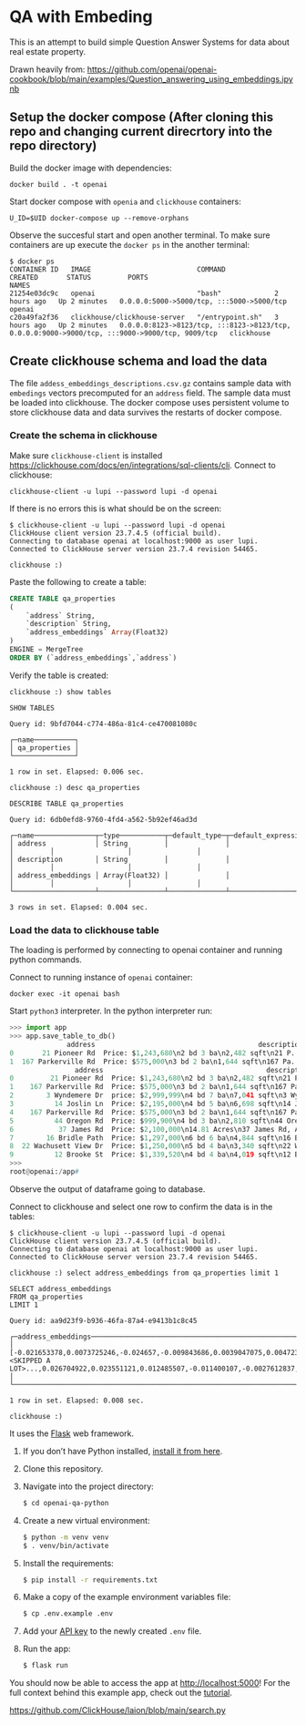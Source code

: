 # QA with Embeding

This is an attempt to build simple Question Answer Systems for data about real estate property. 

Drawn heavily from: https://github.com/openai/openai-cookbook/blob/main/examples/Question_answering_using_embeddings.ipynb

## Setup the docker compose (After cloning this repo and changing current direcrtory into the repo directory)

Build the docker image with dependencies:

`docker build . -t openai`

Start docker compose with `openia` and `clickhouse` containers:

`U_ID=$UID docker-compose up --remove-orphans`

Observe the succesful start and open another terminal. 
To make sure containers are up execute the `docker ps` in the another terminal:

```
$ docker ps
CONTAINER ID   IMAGE                          COMMAND            CREATED       STATUS         PORTS                                                                                            NAMES
21254e03dc9c   openai                         "bash"             2 hours ago   Up 2 minutes   0.0.0.0:5000->5000/tcp, :::5000->5000/tcp                                                        openai
c20a49fa2f36   clickhouse/clickhouse-server   "/entrypoint.sh"   3 hours ago   Up 2 minutes   0.0.0.0:8123->8123/tcp, :::8123->8123/tcp, 0.0.0.0:9000->9000/tcp, :::9000->9000/tcp, 9009/tcp   clickhouse

```

## Create clickhouse schema and load the data

The file `addess_embeddings_descriptions.csv.gz` contains sample data with `embedings` vectors precomputed for an `address` field.
The sample data must be loaded into clickhouse. The docker compose uses persistent volume to store clickhouse data and data survives the restarts of docker compose.

### Create the schema in clickhouse

Make sure `clickhouse-client` is installed https://clickhouse.com/docs/en/integrations/sql-clients/cli. 
Connect to clickhouse:

`clickhouse-client -u lupi --password lupi -d openai`

If there is no errors this is what should be on the screen:

```
$ clickhouse-client -u lupi --password lupi -d openai 
ClickHouse client version 23.7.4.5 (official build).
Connecting to database openai at localhost:9000 as user lupi.
Connected to ClickHouse server version 23.7.4 revision 54465.

clickhouse :) 
```

Paste the following to create a table:

```sql
CREATE TABLE qa_properties
(
	`address` String,
    `description` String,
    `address_embeddings` Array(Float32)
)
ENGINE = MergeTree
ORDER BY (`address_embeddings`,`address`)
```

Verify the table is created:

```
clickhouse :) show tables

SHOW TABLES

Query id: 9bfd7044-c774-486a-81c4-ce470081080c

┌─name──────────┐
│ qa_properties │
└───────────────┘

1 row in set. Elapsed: 0.006 sec. 

clickhouse :) desc qa_properties

DESCRIBE TABLE qa_properties

Query id: 6db0efd8-9760-4fd4-a562-5b92ef46ad3d

┌─name───────────────┬─type───────────┬─default_type─┬─default_expression─┬─comment─┬─codec_expression─┬─ttl_expression─┐
│ address            │ String         │              │                    │         │                  │                │
│ description        │ String         │              │                    │         │                  │                │
│ address_embeddings │ Array(Float32) │              │                    │         │                  │                │
└────────────────────┴────────────────┴──────────────┴────────────────────┴─────────┴──────────────────┴────────────────┘

3 rows in set. Elapsed: 0.004 sec. 

```

### Load the data to clickhouse table

The loading is performed by connecting to openai container and running python commands.

Connect to running instance of `openai` container:

`docker exec -it openai bash`

Start `python3` interpreter. In the python interpreter run:

```python
>>> import app
>>> app.save_table_to_db()
              address                                        description                                 address_embeddings
0       21 Pioneer Rd  Price: $1,243,680\n2 bd 3 ba\n2,482 sqft\n21 P...  [-0.0036932125, 0.004790107, 0.0033191952, 0.0...
1  167 Parkerville Rd  Price: $575,000\n3 bd 2 ba\n1,644 sqft\n167 Pa...  [-0.0033807599, 0.017201519, -0.0011668914, -0...
                address                                        description                                 address_embeddings
0         21 Pioneer Rd  Price: $1,243,680\n2 bd 3 ba\n2,482 sqft\n21 P...  [-0.0036932125, 0.004790107, 0.0033191952, 0.0...
1    167 Parkerville Rd  Price: $575,000\n3 bd 2 ba\n1,644 sqft\n167 Pa...  [-0.0033807599, 0.017201519, -0.0011668914, -0...
2        3 Wyndemere Dr  price: $2,999,999\n4 bd 7 ba\n7,041 sqft\n3 Wy...  [-0.017820623, -0.0067525995, -0.020082321, -0...
3          14 Joslin Ln  Price: $2,195,000\n4 bd 5 ba\n6,698 sqft\n14 J...  [-0.015576344, 0.027265169, -0.008694384, 0.00...
4    167 Parkerville Rd  Price: $575,000\n3 bd 2 ba\n1,644 sqft\n167 Pa...  [-0.0033807599, 0.017201519, -0.0011668914, -0...
5          44 Oregon Rd  Price: $999,900\n4 bd 3 ba\n2,810 sqft\n44 Ore...  [-0.008821211, 0.0020653352, -0.021821918, 0.0...
6           37 James Rd  Price: $2,100,000\n14.81 Acres\n37 James Rd, A...  [-0.00501842, 0.03608214, -0.02601209, 0.00843...
7        16 Bridle Path  Price: $1,297,000\n6 bd 6 ba\n4,844 sqft\n16 B...  [-0.021653378, 0.0073725246, -0.024657, -0.009...
8  22 Wachusett View Dr  Price: $1,250,000\n5 bd 4 ba\n3,340 sqft\n22 W...  [-0.008583948, 0.021219622, 0.0023700008, 0.00...
9          12 Brooke St  Price: $1,339,520\n4 bd 4 ba\n4,019 sqft\n12 B...  [-0.013631155, -0.009619288, 0.0025738983, -0....
>>> 
root@openai:/app# 
```

Observe the output of dataframe going to database.

Connect to clickhouse and select one row to confirm the data is in the tables:

```
$ clickhouse-client -u lupi --password lupi -d openai 
ClickHouse client version 23.7.4.5 (official build).
Connecting to database openai at localhost:9000 as user lupi.
Connected to ClickHouse server version 23.7.4 revision 54465.

clickhouse :) select address_embeddings from qa_properties limit 1

SELECT address_embeddings
FROM qa_properties
LIMIT 1

Query id: aa9d23f9-b936-46fa-87a4-e9413b1c8c45

┌─address_embeddings─────────────────────────────────────────────────────────────────────────────────────────────────────────────────────────────────────────────────────────────────────────────────────────────────────────────────────────────────────────┐
│ [-0.021653378,0.0073725246,-0.024657,-0.009843686,0.0039047075,0.004723877,-0.0085398415,-0.013161322,0.0035838662,-0.01668375,-0.007427136,-0.007488574,-0.010362493,0.013270545,-0.00068562775,0.025407905,0.01402145,0.009966562,0.0062427535,-0.010212312,-0.042815253,0.013147669,0.019414315,-0.016042069,0.003955906,...<SKIPPED A LOT>...,0.026704922,0.023551121,0.012485507,-0.011400107,-0.0027612837,-0.020711333,0.025694614,-0.010963217,-0.01150933,-0.0056420295,0.0011707296,-0.014089714,0.025407905,-0.028943986,0.017161598,0.0010598004,-0.017366393,0.0070994683,-0.010546806,0.0012697126,-0.0059935898,0.0017398817,0.046774574,-0.011522983,0.01044441,0.0059082597,0.017612142,-0.02785176,0.0074476153,0.0062871254,0.025749225,-0.010826689,0.0041709375,-0.0030531127,-0.00040403826,⋯│
└────────────────────────────────────────────────────────────────────────────────────────────────────────────────────────────────────────────────────────────────────────────────────────────────────────────────────────────────────────────────────────────┘

1 row in set. Elapsed: 0.008 sec. 

clickhouse :)
```

It uses the [Flask](https://flask.palletsprojects.com/en/2.0.x/) web framework.

1. If you don’t have Python installed, [install it from here](https://www.python.org/downloads/).

2. Clone this repository.

3. Navigate into the project directory:

   ```bash
   $ cd openai-qa-python
   ```

4. Create a new virtual environment:

   ```bash
   $ python -m venv venv
   $ . venv/bin/activate
   ```

5. Install the requirements:

   ```bash
   $ pip install -r requirements.txt
   ```

6. Make a copy of the example environment variables file:

   ```bash
   $ cp .env.example .env
   ```

7. Add your [API key](https://beta.openai.com/account/api-keys) to the newly created `.env` file.

8. Run the app:

   ```bash
   $ flask run
   ```

You should now be able to access the app at [http://localhost:5000](http://localhost:5000)! For the full context behind this example app, check out the [tutorial](https://beta.openai.com/docs/quickstart).

https://github.com/ClickHouse/laion/blob/main/search.py


